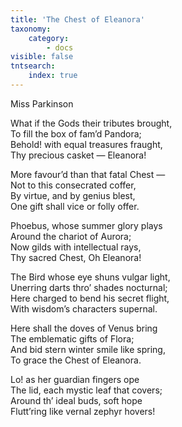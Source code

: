 ```yaml
---
title: 'The Chest of Eleanora'
taxonomy:
    category:
        - docs
visible: false
tntsearch:
    index: true
---
```


<div class="author">Miss Parkinson</div>

What if the Gods their tributes brought,  
To fill the box of fam’d Pandora;  
Behold! with equal treasures fraught,  
Thy precious casket — Eleanora!  
  
More favour’d than that fatal Chest —  
Not to this consecrated coffer,  
By virtue, and by genius blest,  
One gift shall vice or folly offer.  
  
Phoebus, whose summer glory plays  
Around the chariot of Aurora;  
Now gilds with intellectual rays,  
Thy sacred Chest, Oh Eleanora!  
  
The Bird whose eye shuns vulgar light,  
Unerring darts thro’ shades nocturnal;  
Here charged to bend his secret flight,  
With wisdom’s characters supernal.  
  
Here shall the doves of Venus bring  
The emblematic gifts of Flora;  
And bid stern winter smile like spring,  
To grace the Chest of Eleanora.  
  
Lo! as her guardian fingers ope  
The lid, each mystic leaf that covers;  
Around th’ ideal buds, soft hope  
Flutt’ring like vernal zephyr hovers!